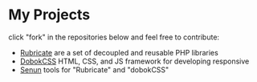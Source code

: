 # My Projects

click "fork" in the repositories below and feel free to contribute:

- [Rubricate](https://github.com/rubricate) are a set of decoupled and reusable PHP libraries
- [DobokCSS](https://github.com/dobokcss) HTML, CSS, and JS framework for developing responsive
- [Senun](https://github.com/senun) tools for "Rubricate" and "dobokCSS"
